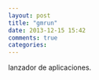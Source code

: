 ```yaml
---
layout: post
title: "gmrun"
date: 2013-12-15 15:42
comments: true
categories: 
---
```

lanzador de aplicaciones.

